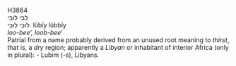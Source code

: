 <body>
  <p>H3864<br>  לבּי    לוּבי  <br> לוּבִי  לוּבִּי  ‎  lûbı̂y  lûbbı̂y  <br><i>loo-bee‘,</i> <i>loob-bee‘ </i><br>Patrial from a name probably derived from an unused root meaning to <i>thirst</i>, that is, a <i>dry</i> region; apparently a <i>Libyan</i> or inhabitant of interior Africa (only in plural): - Lubim (-s), Libyans.<br></p>
 </body>